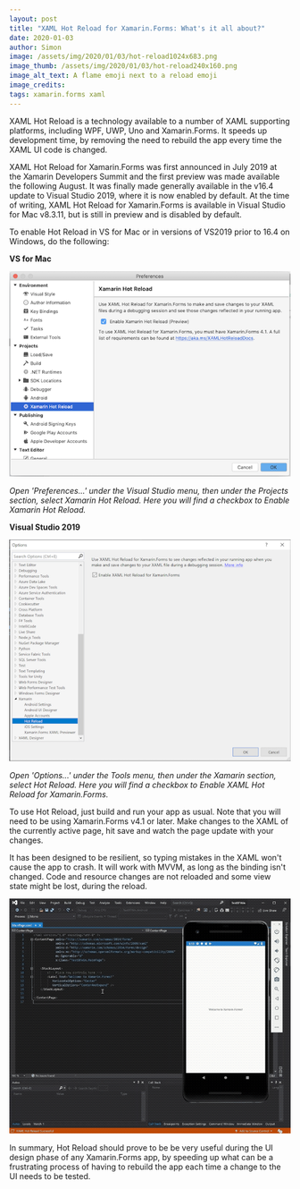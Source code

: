 ```yaml
---
layout: post
title: "XAML Hot Reload for Xamarin.Forms: What's it all about?"
date: 2020-01-03
author: Simon
image: /assets/img/2020/01/03/hot-reload1024x683.png
image_thumb: /assets/img/2020/01/03/hot-reload240x160.png
image_alt_text: A flame emoji next to a reload emoji
image_credits:  
tags: xamarin.forms xaml
---
```


XAML Hot Reload is a technology available to a number of XAML supporting platforms, including WPF, UWP, Uno and Xamarin.Forms. It speeds up development time, by removing the need to rebuild the app every time the XAML UI code is changed.

XAML Hot Reload for Xamarin.Forms was first announced in July 2019 at the Xamarin Developers Summit and the first preview was made available the following August. It was finally made generally available in the v16.4 update to Visual Studio 2019, where it is now enabled by default. At the time of writing, XAML Hot Reload for Xamarin.Forms is available in Visual Studio for Mac v8.3.11, but is still in preview and is disabled by default.

To enable Hot Reload in VS for Mac or in versions of VS2019 prior to 16.4 on Windows, do the following:

**VS for Mac**

![The Preferences dialog in Visual Studio for Mac, showing the Xamarin Hot Reload page](/assets/img/2020/01/03/hot-reload-settings-mac.png)

*Open 'Preferences...' under the Visual Studio menu, then under the Projects section, select Xamarin Hot Reload. Here you will find a checkbox to Enable Xamarin Hot Reload.*

**Visual Studio 2019**

![The Options dialog in Visual Studio 2019 for Windows, showing the Hot Reload page](/assets/img/2020/01/03/hot-reload-settings-win.png)

*Open 'Options...' under the Tools menu, then under the Xamarin section, select Hot Reload. Here you will find a checkbox to Enable XAML Hot Reload for Xamarin.Forms.*

To use Hot Reload, just build and run your app as usual. Note that you will need to be using Xamarin.Forms v4.1 or later. Make changes to the XAML of the currently active page, hit save and watch the page update with your changes.

It has been designed to be resilient, so typing mistakes in the XAML won't cause the app to crash. It will work with MVVM, as long as the binding isn't changed. Code and resource changes are not reloaded and some view state might be lost, during the reload.

![Animated GIF showing Hot Reload in action](/assets/img/2020/01/03/hot-reload-ani.gif)

In summary, Hot Reload should prove to be be very useful during the UI design phase of any Xamarin.Forms app, by speeding up what can be a frustrating process of having to rebuild the app each time a change to the UI needs to be tested.